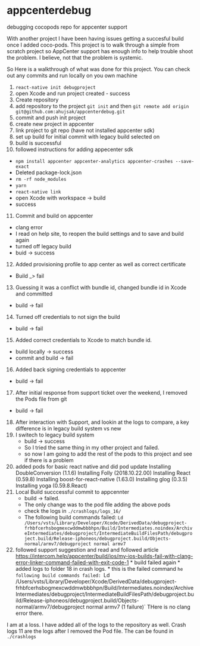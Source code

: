 # appcenterdebug
debugging cocopods repo for appcenter support

With another project I have been having issues getting a succesful build once I added coco-pods.
This project is to walk through a simple from scratch project so AppCenter support has enough info to help
trouble shoot the problem. I believe, not that the problem is systemic. 

So Here is a walkthrough of what was done for this project. 
You can check out any commits and run locally on you own machine
1. `react-native init debugproject`
2. open Xcode and run project created - success
3. Create repository
4. add repository to the project `git init` and then `git remote add origin git@github.com:ahujsak/appcenterdebug.git`
5. commit and push init project
6. create new project in appcenter
7. link project to git repo (have not installed appcenter sdk) 
8. set up build for initial commit with legacy build selected on
9. build is successful
10. followed instructions for adding appecenter sdk
  * `npm install appcenter appcenter-analytics appcenter-crashes --save-exact`
  * Deleted package-lock.json
  * `rm -rf node_modules`
  * `yarn`
  * `react-native link`
  * open Xcode with workspace -> build
  * success
11. Commit and build on appcenter
  * clang error
  * I read on help site, to reopen the build settings and to save and build again
  * turned off legacy build
  * buid -> success
12. Added provisioning profile to app center as well as correct certificate
  * Build _> fail 
13. Guessing it was a conflict with bundle id, changed bundle id in Xcode and committed 
  * build -> fail 
14. Turned off credentials to not sign the build
  * build -> fail
15. Added correct credentials to Xcode to match bundle id.
  * build locally -> success
  * commit and build -> fail 
16. Added back signing credentials to appcenter 
  * build -> fail
17. After initial response from support ticket over the weekend, I removed the Pods file from git
  * build -> fail
18. After interaction with Support, and lookin at the logs to compare, a key difference is in legacy build system vs new
19. I switech to legacy build system 
    * build -> success
    * So I tried the same thing in my other project and failed. 
    * so now I am going to add the rest of the pods to this project and see if there is a problem
20. added pods for basic react native and did pod update
    Installing DoubleConversion (1.1.6)
    Installing Folly (2018.10.22.00)
    Installing React (0.59.8)
    Installing boost-for-react-native (1.63.0)
    Installing glog (0.3.5)
    Installing yoga (0.59.8.React)
21. Local Build succcessful commit to appcennter
    * build -> failed.
    * The only change was to the pod file adding the above pods
    * check the logs in `./crashlogs/logs_16/` 
    * The following build commands failed:
    `Ld /Users/vsts/Library/Developer/Xcode/DerivedData/debugproject-frhbfcerhsbogmexcwddmwbbbhpn/Build/Intermediates.noindex/ArchiveIntermediates/debugproject/IntermediateBuildFilesPath/debugproject.build/Release-iphoneos/debugproject.build/Objects-normal/armv7/debugproject normal armv7`
22.  followed support suggestion and read and followed article https://intercom.help/appcenter/build/ios/my-ios-builds-fail-with-clang-error-linker-command-failed-with-exit-code-1
    * build failed again
    * added logs to folder 18 in crash logs. 
    * this is the failed command `he following build commands failed:
	`Ld /Users/vsts/Library/Developer/Xcode/DerivedData/debugproject-frhbfcerhsbogmexcwddmwbbbhpn/Build/Intermediates.noindex/ArchiveIntermediates/debugproject/IntermediateBuildFilesPath/debugproject.build/Release-iphoneos/debugproject.build/Objects-normal/armv7/debugproject normal armv7 (1 failure)` THere is no clang error there. 
  
  
I am at a loss. I have added all of the logs to the repository as well. Crash logs 11 are the logs after I removed the Pod file. 
The can be found in `./crashlogs`

  
